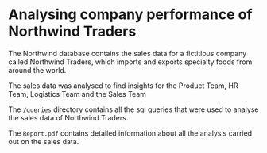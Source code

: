 # Analysing company performance of Northwind Traders

The Northwind database contains the sales data for a fictitious company called Northwind Traders, which imports and exports specialty foods from around the world.

The sales data was analysed to find insights for the Product Team, HR Team, Logistics Team and the Sales Team

The `/queries` directory contains all the sql queries that were used to analyse the sales data of Northwind Traders.

The `Report.pdf` contains detailed information about all the analysis carried out on the sales data. 
